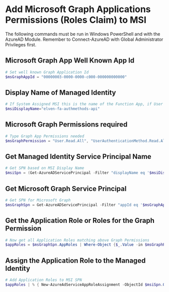 # Add Microsoft Graph Applications Permissions (Roles Claim) to MSI

The following commands must be run in Windows PowerShell and with the AzureAD Module. Remember to Connect-AzureAD with Global Administrator Privileges first.

## Microsoft Graph App Well Known App Id

```powershell
# Set well known Graph Application Id
$msGraphAppId = "00000003-0000-0000-c000-000000000000"
```

## Display Name of Managed Identity

```powershell
# If System Assigned MSI this is the name of the Function App, if User Assigned MSI use DisplayName
$msiDisplayName="elven-fa-authmethods-api"
```

## Microsoft Graph Permissions required

```powershell
# Type Graph App Permissions needed
$msGraphPermission = "User.Read.All", "UserAuthenticationMethod.Read.All", "UserAuthenticationMethod.ReadWrite.All"
```

## Get Managed Identity Service Principal Name

```powershell
# Get SPN based on MSI Display Name
$msiSpn = (Get-AzureADServicePrincipal -Filter "displayName eq '$msiDisplayName'")
```

## Get Microsoft Graph Service Principal

```powershell
# Get SPN for Microsoft Graph
$msGraphSpn = Get-AzureADServicePrincipal -Filter "appId eq '$msGraphAppId'"
```

## Get the Application Role or Roles for the Graph Permission

```powershell
# Now get all Application Roles matching above Graph Permissions
$appRoles = $msGraphSpn.AppRoles | Where-Object {$_.Value -in $msGraphPermission -and $_.AllowedMemberTypes -contains "Application"}
```

## Assign the Application Role to the Managed Identity

```powershell
# Add Application Roles to MSI SPN
$appRoles | % { New-AzureAdServiceAppRoleAssignment -ObjectId $msiSpn.ObjectId -PrincipalId $msiSpn.ObjectId -ResourceId $msGraphSpn.ObjectId  -Id $_.Id }
```

